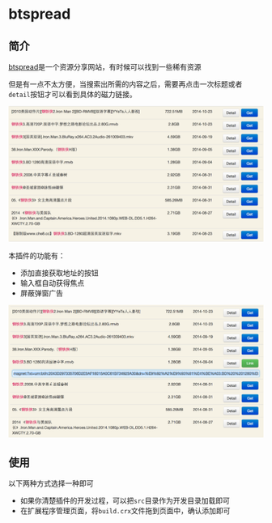 
# btspread

## 简介

[btspread](http://www.btspread.com)是一个资源分享网站，有时候可以找到一些稀有资源

但是有一点不太方便，当搜索出所需的内容之后，需要再点击一次标题或者`detail`按钮才可以看到具体的磁力链接。

![image](img/1.png)

本插件的功能有：

* 添加直接获取地址的按钮
* 输入框自动获得焦点 
* 屏蔽弹窗广告

![image](img/2.png)

## 使用

以下两种方式选择一种即可

* 如果你清楚插件的开发过程，可以把`src`目录作为开发目录加载即可
* 在扩展程序管理页面，将`build.crx`文件拖到页面中，确认添加即可